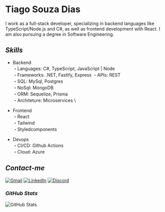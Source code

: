# **Tiago Souza Dias**

I work as a full-stack developer, specializing in backend languages like TypeScript/Node.js and C#, as well as frontend development with React. I am also pursuing a degree in Software Engineering.

## *Skills*


- Backend \
・Languages: C#, TypeScript, JavaScript | Node   \
・Frameworks: .NET, Fastify, Express
・APIs: REST \
・SQL: MySql, Postgres \
・NoSql: MongoDB \
・ORM: Sequelize, Prisma \
・Architeture: Microservices \


- Frontend \
・React \
・Tailwind \
・Styledcomponents 

- Devops \
・CI/CD: Github Actions \
・Cloud: Azure


## *Contact-me*

[![Gmail](https://img.shields.io/badge/Gmail-000?style=for-the-badge&logo=Gmail)](mailto:tiago0214@gmail.com)
[![LinkedIn](https://img.shields.io/badge/LinkedIn-000?style=for-the-badge&logo=LinkedIn)](https://linkedin.com/in/tiago-souza-ba234b11a)
[![Discord](https://img.shields.io/badge/Discord-000?style=for-the-badge&logo=discord)](https://discordapp.com/users/327618059642732544)

### *GitHub Stats*
![GitHub Stats](https://github-readme-stats.vercel.app/api?username=tiago0214&theme=transparent&bg_color=000&border_color=30A3DC&show_icons=true&icon_color=30A3DC&title_color=E94D5F&text_color=FFF&hide_title=true&hide=stars)
